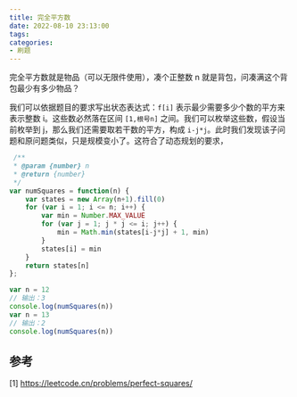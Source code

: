 ```yaml
---
title: 完全平方数
date: 2022-08-10 23:13:00
tags:
categories:
- 刷题
---
```


完全平方数就是物品（可以无限件使用），凑个正整数 n 就是背包，问凑满这个背包最少有多少物品？

我们可以依据题目的要求写出状态表达式：`f[i]` 表示最少需要多少个数的平方来表示整数 i。这些数必然落在区间 `[1,根号n]` 之间。我们可以枚举这些数，假设当前枚举到 j，那么我们还需要取若干数的平方，构成 `i-j*j`。此时我们发现该子问题和原问题类似，只是规模变小了。这符合了动态规划的要求，

```javascript
 /**
 * @param {number} n
 * @return {number}
 */
var numSquares = function(n) {
    var states = new Array(n+1).fill(0)
    for (var i = 1; i <= n; i++) {
        var min = Number.MAX_VALUE
        for (var j = 1; j * j <= i; j++) {
            min = Math.min(states[i-j*j] + 1, min)
        }
        states[i] = min
    }
    return states[n]
};

var n = 12
// 输出：3 
console.log(numSquares(n))
var n = 13
// 输出：2
console.log(numSquares(n))
```

## 参考
[1] https://leetcode.cn/problems/perfect-squares/

